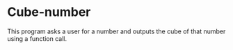 # Cube-number
This program asks a user for a number and outputs the cube of that number using a function call.

